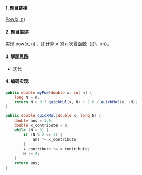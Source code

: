 
#### 1. 题目链接
[Pow(x, n)](https://leetcode-cn.com/problems/powx-n/)

#### 2. 题目描述
实现 pow(x, n) ，即计算 x 的 n 次幂函数（即，xn）。


#### 3. 解题思路
* 迭代

#### 4. 编码实现
``` java
public double myPow(double x, int n) {
    long N = n;
    return N > 0 ? quickMul(x, N) : 1.0 / quickMul(x, -N);
}

public double quickMul(double x, long N) {
    double ans = 1.0;
    double x_contribute = x;
    while (N > 0) {
        if (N % 2 == 1) {
            ans *= x_contribute;
        }
        x_contribute *= x_contribute;
        N /= 2; 
    }
    return ans;
}
```
